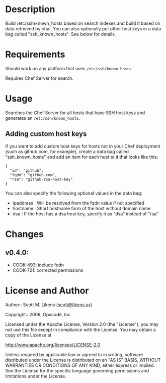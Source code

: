 Description
===========

Build /etc/ssh/known_hosts based on search indexes and build it based on data retrieved by ohai.
You can also optionally put other host keys in a data bag called "ssh_known_hosts".
See below for details.

Requirements
============

Should work on any platform that uses `/etc/ssh/known_hosts`.

Requires Chef Server for search.

Usage
=====

Searches the Chef Server for all hosts that have SSH host keys and
generates an `/etc/ssh/known_hosts`.

Adding custom host keys
-----------------------

If you want to add custom host keys for hosts not in your Chef deployment (such
as github.com, for example), create a data bag called "ssh_known_hosts" and add
an item for each host to it that looks like this:

    {
      "id": "github",
      "fqdn": "github.com",
      "rsa": "github-rsa-host-key"
    }

You can also specify the following optional values in the data bag:

* ipaddress : Will be resolved from the fqdn value if not specified
* hostname : Short hostname form of the host without domain name
* dsa : If the host has a dsa host key, specify it as "dsa" instead of "rsa"

Changes
=======

## v0.4.0:

* COOK-493: include fqdn
* COOK-721: corrected permissions

License and Author
==================

Author:: Scott M. Likens (<scott@likens.us>)

Copyright:: 2009, Opscode, Inc

Licensed under the Apache License, Version 2.0 (the "License");
you may not use this file except in compliance with the License.
You may obtain a copy of the License at

http://www.apache.org/licenses/LICENSE-2.0

Unless required by applicable law or agreed to in writing, software
distributed under the License is distributed on an "AS IS" BASIS,
WITHOUT WARRANTIES OR CONDITIONS OF ANY KIND, either express or implied.
See the License for the specific language governing permissions and
limitations under the License.
